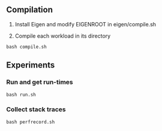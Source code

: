 ## Compilation

1. Install Eigen and modify EIGENROOT in eigen/compile.sh

2. Compile each workload in its directory
```
bash compile.sh
```

## Experiments

### Run and get run-times
```
bash run.sh
```

### Collect stack traces
```
bash perfrecord.sh
```
